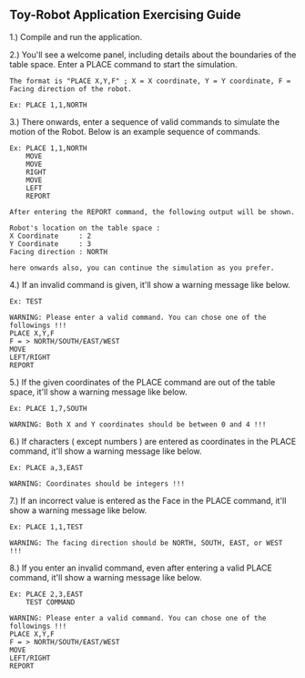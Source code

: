 Toy-Robot Application Exercising Guide
--------------------------------------

1.) Compile and run the application.

2.) You'll see a welcome panel, including details about the boundaries of the table space. 
	Enter a PLACE command to start the simulation.
	
	The format is "PLACE X,Y,F" ; X = X coordinate, Y = Y coordinate, F = Facing direction of the robot.
	
	Ex: PLACE 1,1,NORTH
	
3.) There onwards, enter a sequence of valid commands to simulate the motion of the Robot.
    Below is an example sequence of commands.
	
	Ex: PLACE 1,1,NORTH
		MOVE
		MOVE
		RIGHT
		MOVE
		LEFT
		REPORT
	
	After entering the REPORT command, the following output will be shown.
	
	Robot's location on the table space :
	X Coordinate     : 2
	Y Coordinate     : 3
	Facing direction : NORTH
	
	here onwards also, you can continue the simulation as you prefer.
	
4.) If an invalid command is given, it'll show a warning message like below.
	
	Ex: TEST
	
	WARNING: Please enter a valid command. You can chose one of the followings !!!
	PLACE X,Y,F
	F = > NORTH/SOUTH/EAST/WEST
	MOVE
	LEFT/RIGHT
	REPORT
	
5.) If the given coordinates of the PLACE command are out of the table space, it'll show a warning message like below.
	
	Ex: PLACE 1,7,SOUTH

	WARNING: Both X and Y coordinates should be between 0 and 4 !!!
	
6.) If characters ( except numbers ) are entered as coordinates in the PLACE command, it'll show a warning message like below.
	
	Ex: PLACE a,3,EAST

	WARNING: Coordinates should be integers !!!
	
7.) If an incorrect value is entered as the Face in the PLACE command, it'll show a warning message like below.

	Ex: PLACE 1,1,TEST

	WARNING: The facing direction should be NORTH, SOUTH, EAST, or WEST !!!
	
8.) If you enter an invalid command, even after entering a valid PLACE command, it'll show a warning message like below.

    Ex: PLACE 2,3,EAST 
	    TEST COMMAND

	WARNING: Please enter a valid command. You can chose one of the followings !!!
	PLACE X,Y,F
	F = > NORTH/SOUTH/EAST/WEST
	MOVE
	LEFT/RIGHT
	REPORT	
	
	
	
	
	
	
	
	
	